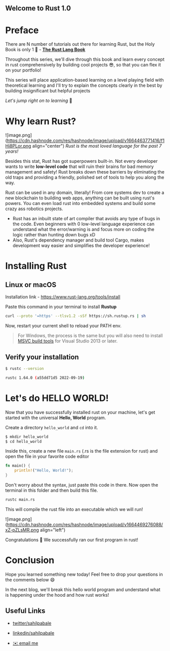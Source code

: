 ## Welcome to Rust 1.0

# Preface

There are N number of tutorials out there for learning Rust, but the Holy Book is only 1 🫡 - [**The Rust Lang Book**](https://doc.rust-lang.org/book)

Throughout this series, we'll dive through this book and learn every concept in rust comprehensively by building cool projects 😎, so that you can flex it on your portfolio!

This series will place application-based learning on a level playing field with theoretical learning and I'll try to explain the concepts clearly in the best by building insignificant but helpful projects

*Let's jump right on to learning* 🚀

# Why learn Rust?

![image.png](https://cdn.hashnode.com/res/hashnode/image/upload/v1664463771416/f1Hi8PLor.png align="center")
*Rust is the most loved language for the past 7 years!*

Besides this stat, Rust has got superpowers built-in. Not every developer wants to write **low-level code** that will ruin their brains for bad memory management and safety! Rust breaks down these barriers by eliminating the old traps and providing a friendly, polished set of tools to help you along the way. 

Rust can be used in any domain, literally! From core systems dev to create a new blockchain to building web apps, anything can be built using rust's powers. You can even load rust into embedded systems and build some crazy ass robotics projects.

- Rust has an inbuilt state of art compiler that avoids any type of bugs in the code. Even beginners with 0 low-level language experience can understand what the error/warning is and focus more on coding the logic rather than hunting down bugs xD
- Also, Rust's dependency manager and build tool Cargo, makes development way easier and simplifies the developer experience!

# Installing Rust

## Linux or macOS

Installation link - https://www.rust-lang.org/tools/install

Paste this command in your terminal to install **Rustup**
```sh
curl --proto '=https' --tlsv1.2 -sSf https://sh.rustup.rs | sh
```

Now, restart your current shell to reload your PATH env.

> For Windows, the process is the same but you will also need to install [MSVC build tools](https://visualstudio.microsoft.com/downloads/?q=build+tools) for Visual Studio 2013 or later.

## Verify your installation

```sh
$ rustc --version

rustc 1.64.0 (a55dd71d5 2022-09-19)
```

# Let's do HELLO WORLD!

Now that you have successfully installed rust on your machine, let's get started with the universal **Hello, World** program. 

Create a directory `hello_world` and `cd` into it.

```sh
$ mkdir hello_world
$ cd hello_world
```

Inside this, create a new file `main.rs` (.rs is the file extension for rust) and open the file in your favorite code editor

```rust
fn main() {
    println!("Hello, World!");
}
```
Don't worry about the syntax, just paste this code in there. Now open the terminal in this folder and then build this file.

```sh
rustc main.rs
```
This will compile the rust file into an executable which we will run!

![image.png](https://cdn.hashnode.com/res/hashnode/image/upload/v1664469276088/xZ-pZLsMR.png align="left")

Congratulations 🥳 We successfully ran our first program in rust!

# Conclusion
Hope you learned something new today! Feel free to drop your questions in the comments below 😄 

In the next blog, we'll break this hello world program and understand what is happening under the hood and how rust works!

## Useful Links

- [twitter/sahilpabale](https://twitter.com/SahilPabale/)

- [linkedin/sahilpabale](https://www.linkedin.com/in/sahil-pabale/)

- [✉️ email me](mailto:dev.sahilpabale@gmail.com)